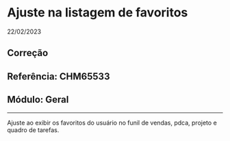 # Ajuste na listagem de favoritos
22/02/2023
## Correção
## Referência: CHM65533
## Módulo: Geral
***

Ajuste ao exibir os favoritos do usuário no funil de vendas, pdca, projeto e quadro de tarefas.